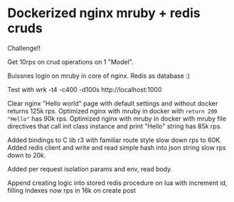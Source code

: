 # Dockerized nginx mruby + redis cruds

Challenge!!

Get 10rps on crud operations on 1 "Model".

Buissnes login on mruby in core of nginx.
Redis as database :)

Test with wrk -t4 -c400 -d100s http://localhost:1000

Clear nginx "Hello world" page with default settings and without docker returns 125k rps.
Optimized nginx with mruby in docker with `return 200 "Hello"` has 90k rps.
Optimized nginx with mruby in docker with mruby file directives that call init class instance and print "Hello" string has 85k rps.

Added bindings to C lib r3 with familiar route style slow down rps to 60K.
Added redis client and write and read simple hash into json string slow rps down to 20k.

Added per request isolation params and env, read body.

Append creating logic into stored redis procedure on lua with increment id, filling indexes now rps in 16k on create post